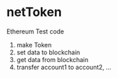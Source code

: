 # netToken

Ethereum Test code

1. make Token
2. set data to blockchain
3. get data from blockchain
4. transfer account1 to account2, ...

